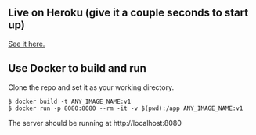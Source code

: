 ## Live on Heroku (give it a couple seconds to start up)
[See it here.](https://triangle-sss-solver.herokuapp.com)

## Use Docker to build and run

Clone the repo and set it as your working directory.

```
$ docker build -t ANY_IMAGE_NAME:v1
$ docker run -p 8080:8080 --rm -it -v $(pwd):/app ANY_IMAGE_NAME:v1
```
The server should be running at http://localhost:8080

